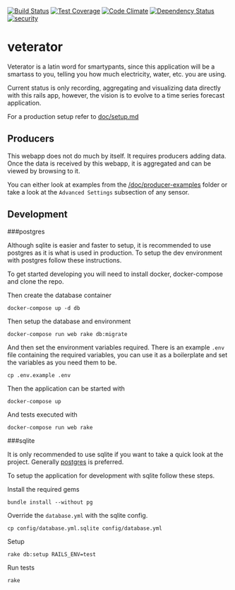 [![Build Status](https://travis-ci.org/flower-pot/veterator.svg?branch=master)](https://travis-ci.org/flower-pot/veterator)
[![Test Coverage](https://codeclimate.com/github/flower-pot/veterator/badges/coverage.svg)](https://codeclimate.com/github/flower-pot/veterator/coverage)
[![Code Climate](https://codeclimate.com/github/flower-pot/veterator/badges/gpa.svg)](https://codeclimate.com/github/flower-pot/veterator)
[![Dependency Status](https://www.versioneye.com/user/projects/555b94fa634daa5dc80002a0/badge.svg?style=flat)](https://www.versioneye.com/user/projects/555b94fa634daa5dc80002a0)
[![security](https://hakiri.io/github/flower-pot/veterator/master.svg)](https://hakiri.io/github/flower-pot/veterator/master)

veterator
=========

Veterator is a latin word for smartypants, since this application will be a
smartass to you, telling you how much electricity, water, etc. you are using.

Current status is only recording, aggregating and visualizing data directly
with this rails app, however, the vision is to evolve to a time series forecast
application.

For a production setup refer to [doc/setup.md](./doc/setup.md)

Producers
---------

This webapp does not do much by itself. It requires producers adding data. Once
the data is received by this webapp, it is aggregated and can be viewed by
browsing to it.

You can either look at examples from the
[/doc/producer-examples](doc/producer-examples) folder or take a look at the
`Advanced Settings` subsection of any sensor.

Development
-----------

###postgres

Although sqlite is easier and faster to setup, it is recommended to use
postgres as it is what is used in production. To setup the dev environment with
postgres follow these instructions.

To get started developing you will need to install docker, docker-compose and
clone the repo.

Then create the database container

	docker-compose up -d db

Then setup the database and environment

	docker-compose run web rake db:migrate

And then set the environment variables required. There is an example `.env`
file containing the required variables, you can use it as a boilerplate and set
the variables as you need them to be.

	cp .env.example .env

Then the application can be started with

	docker-compose up

And tests executed with

	docker-compose run web rake

###sqlite

It is only recommended to use sqlite if you want to take a quick look at the
project. Generally [postgres](#postgres) is preferred.

To setup the application for development with sqlite follow these steps.

Install the required gems

	bundle install --without pg

Override the `database.yml` with the sqlite config.

	cp config/database.yml.sqlite config/database.yml

Setup

	rake db:setup RAILS_ENV=test

Run tests

	rake
